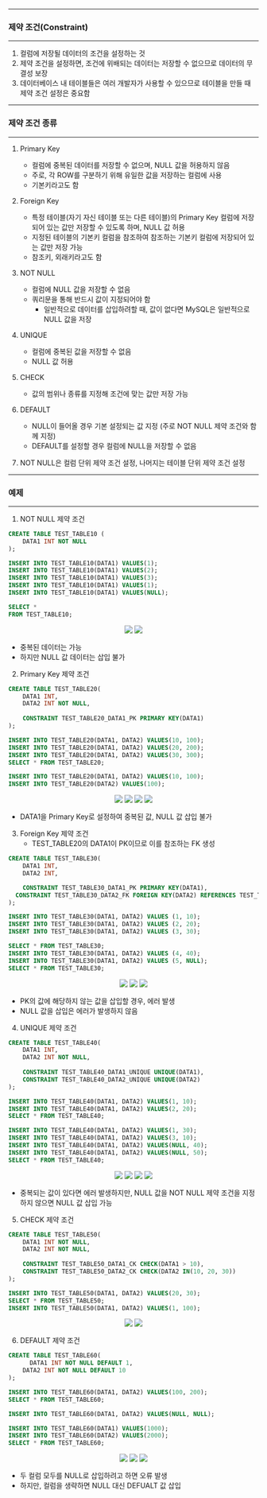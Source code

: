 -----
### 제약 조건(Constraint)
-----
1. 컬럼에 저장될 데이터의 조건을 설정하는 것
2. 제약 조건을 설정하면, 조건에 위배되는 데이터는 저장할 수 없으므로 데이터의 무결성 보장
3. 데이터베이스 내 테이블들은 여러 개발자가 사용할 수 있으므로 테이블을 만들 때 제약 조건 설정은 중요함

-----
### 제약 조건 종류
-----
1. Primary Key
   - 컬럼에 중복된 데이터를 저장할 수 없으며, NULL 값을 허용하지 않음
   - 주로, 각 ROW를 구분하기 위해 유일한 값을 저장하는 컬럼에 사용
   - 기본키라고도 함

2. Foreign Key
   - 특정 테이블(자기 자신 테이블 또는 다른 테이블)의 Primary Key 컬럼에 저장되어 있는 값만 저장할 수 있도록 하며, NULL 값 허용
   - 지정된 테이블의 기본키 컬럼을 참조하여 참조하는 기본키 컬럼에 저장되어 있는 값만 저장 가능
   - 참조키, 외래키라고도 함

3. NOT NULL
   - 컬럼에 NULL 값을 저장할 수 없음
   - 쿼리문을 통해 반드시 값이 지정되어야 함
     + 일반적으로 데이터를 삽입하려할 때, 값이 없다면 MySQL은 일반적으로 NULL 값을 저장
    
4. UNIQUE
   - 컬럼에 중복된 값을 저장할 수 없음
   - NULL 값 허용
  
5. CHECK
   - 값의 범위나 종류를 지정해 조건에 맞는 값만 저장 가능

6. DEFAULT
   - NULL이 들어올 경우 기본 설정되는 값 지정 (주로 NOT NULL 제약 조건와 함께 지정)
   - DEFAULT를 설정할 경우 컬럼에 NULL을 저장할 수 없음

7. NOT NULL은 컬럼 단위 제약 조건 설정, 나머지는 테이블 단위 제약 조건 설정
-----
### 예제
-----
1. NOT NULL 제약 조건
```sql
CREATE TABLE TEST_TABLE10 (
	DATA1 INT NOT NULL
);

INSERT INTO TEST_TABLE10(DATA1) VALUES(1);
INSERT INTO TEST_TABLE10(DATA1) VALUES(2);
INSERT INTO TEST_TABLE10(DATA1) VALUES(3);
INSERT INTO TEST_TABLE10(DATA1) VALUES(1);
INSERT INTO TEST_TABLE10(DATA1) VALUES(NULL);

SELECT *
FROM TEST_TABLE10;
```
<div align="center">
<img src="https://github.com/sooyounghan/Data-Base/assets/34672301/0187dfe7-2e6c-41ee-a771-3f191f218247">
<img src="https://github.com/sooyounghan/Data-Base/assets/34672301/46b16664-13dd-4c0c-8af4-fa9bbc8632de">
</div>

  - 중복된 데이터는 가능
  - 하지만 NULL 값 데이터는 삽입 불가

2. Primary Key 제약 조건
```sql
CREATE TABLE TEST_TABLE20(
	DATA1 INT,
    DATA2 INT NOT NULL,
    
    CONSTRAINT TEST_TABLE20_DATA1_PK PRIMARY KEY(DATA1)
);

INSERT INTO TEST_TABLE20(DATA1, DATA2) VALUES(10, 100);
INSERT INTO TEST_TABLE20(DATA1, DATA2) VALUES(20, 200);
INSERT INTO TEST_TABLE20(DATA1, DATA2) VALUES(30, 300);
SELECT * FROM TEST_TABLE20;

INSERT INTO TEST_TABLE20(DATA1, DATA2) VALUES(10, 100);
INSERT INTO TEST_TABLE20(DATA2) VALUES(100);
```
<div align="center">
<img src="https://github.com/sooyounghan/Data-Base/assets/34672301/7204c5a6-c98d-4c14-b18c-951cbc5e5c4c">
<img src="https://github.com/sooyounghan/Data-Base/assets/34672301/d5bc1339-bba1-4e4c-8ed3-e278ef24fb07">
<img src="https://github.com/sooyounghan/Data-Base/assets/34672301/36a9962b-9ab5-4d7c-81eb-8120947d0523">
<img src="https://github.com/sooyounghan/Data-Base/assets/34672301/7533b28e-50a5-444b-b28b-adb7b66e69c2">
</div>

  - DATA1을 Primary Key로 설정하여 중복된 값, NULL 값 삽입 불가

3. Foreign Key 제약 조건
   - TEST_TABLE20의 DATA1이 PK이므로 이를 참조하는 FK 생성
```sql
CREATE TABLE TEST_TABLE30(
	DATA1 INT,
	DATA2 INT,

	CONSTRAINT TEST_TABLE30_DATA1_PK PRIMARY KEY(DATA1),
  CONSTRAINT TEST_TABLE30_DATA2_FK FOREIGN KEY(DATA2) REFERENCES TEST_TABLE20(DATA1)
);

INSERT INTO TEST_TABLE30(DATA1, DATA2) VALUES (1, 10);
INSERT INTO TEST_TABLE30(DATA1, DATA2) VALUES (2, 20);
INSERT INTO TEST_TABLE30(DATA1, DATA2) VALUES (3, 30);

SELECT * FROM TEST_TABLE30;
INSERT INTO TEST_TABLE30(DATA1, DATA2) VALUES (4, 40);
INSERT INTO TEST_TABLE30(DATA1, DATA2) VALUES (5, NULL);
SELECT * FROM TEST_TABLE30;
```
<div align="center">
<img src="https://github.com/sooyounghan/Data-Base/assets/34672301/79b87e30-b3f8-49b3-b267-021ea351f1d9">
<img src="https://github.com/sooyounghan/Data-Base/assets/34672301/0cf40dd8-b1a6-4e89-9cfb-d3b05af6020d">
<img src="https://github.com/sooyounghan/Data-Base/assets/34672301/af7a793b-0105-49e1-b45d-5a4b305e9928">
</div>

  - PK의 값에 해당하지 않는 값을 삽입할 경우, 에러 발생
  - NULL 값을 삽입은 에러가 발생하지 않음

4. UNIQUE 제약 조건
```sql
CREATE TABLE TEST_TABLE40(
	DATA1 INT,
    DATA2 INT NOT NULL,
    
	CONSTRAINT TEST_TABLE40_DATA1_UNIQUE UNIQUE(DATA1),
    CONSTRAINT TEST_TABLE40_DATA2_UNIQUE UNIQUE(DATA2)
);

INSERT INTO TEST_TABLE40(DATA1, DATA2) VALUES(1, 10);
INSERT INTO TEST_TABLE40(DATA1, DATA2) VALUES(2, 20);
SELECT * FROM TEST_TABLE40;

INSERT INTO TEST_TABLE40(DATA1, DATA2) VALUES(1, 30);
INSERT INTO TEST_TABLE40(DATA1, DATA2) VALUES(3, 10);
INSERT INTO TEST_TABLE40(DATA1, DATA2) VALUES(NULL, 40);
INSERT INTO TEST_TABLE40(DATA1, DATA2) VALUES(NULL, 50);
SELECT * FROM TEST_TABLE40;
```
<div align="center">
<img src="https://github.com/sooyounghan/Data-Base/assets/34672301/ae1688f9-dd14-4371-a45c-bcbe0ddd8bae">
<img src="https://github.com/sooyounghan/Data-Base/assets/34672301/f32a6a92-fe5b-428a-9c0a-761e935b212f">
<img src="https://github.com/sooyounghan/Data-Base/assets/34672301/fdd16b5a-ea2d-4532-85be-0dbc08e3c9b1">
<img src="https://github.com/sooyounghan/Data-Base/assets/34672301/7390f65f-7004-4c77-aa7e-c20116890831">
</div>

  - 중복되는 값이 있다면 에러 발생하지만, NULL 값을 NOT NULL 제약 조건을 지정하지 않으면 NULL 값 삽입 가능

5. CHECK 제약 조건
```sql
CREATE TABLE TEST_TABLE50(
	DATA1 INT NOT NULL,
	DATA2 INT NOT NULL,
    
    CONSTRAINT TEST_TABLE50_DATA1_CK CHECK(DATA1 > 10),
    CONSTRAINT TEST_TABLE50_DATA2_CK CHECK(DATA2 IN(10, 20, 30))
);

INSERT INTO TEST_TABLE50(DATA1, DATA2) VALUES(20, 30);
SELECT * FROM TEST_TABLE50;
INSERT INTO TEST_TABLE50(DATA1, DATA2) VALUES(1, 100);
```
<div align="center">
<img src="https://github.com/sooyounghan/Data-Base/assets/34672301/a2b890be-a0e9-4c66-b183-564b87859229">
<img src="https://github.com/sooyounghan/Data-Base/assets/34672301/591ddc90-925b-4781-a602-1567170f37dd">
</div>

6. DEFAULT 제약 조건
```sql
CREATE TABLE TEST_TABLE60(
	  DATA1 INT NOT NULL DEFAULT 1,
    DATA2 INT NOT NULL DEFAULT 10
);

INSERT INTO TEST_TABLE60(DATA1, DATA2) VALUES(100, 200);
SELECT * FROM TEST_TABLE60;

INSERT INTO TEST_TABLE60(DATA1, DATA2) VALUES(NULL, NULL);

INSERT INTO TEST_TABLE60(DATA1) VALUES(1000);
INSERT INTO TEST_TABLE60(DATA2) VALUES(2000);
SELECT * FROM TEST_TABLE60;
```
<div align="center">
<img src="https://github.com/sooyounghan/Data-Base/assets/34672301/6da9e2b2-1d13-4d51-bf73-2f3fa558eed0">
<img src="https://github.com/sooyounghan/Data-Base/assets/34672301/c7c48abf-5a76-4921-b0ee-62a380f6d098">
<img src="https://github.com/sooyounghan/Data-Base/assets/34672301/41f8928f-09a9-4d8d-adf6-d88d9c7edbf3">
</div>

  - 두 컬럼 모두를 NULL로 삽입하려고 하면 오류 발생
  - 하지만, 컬럼을 생략하면 NULL 대신 DEFUALT 값 삽입

